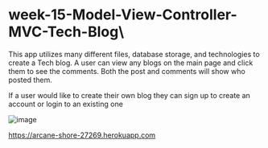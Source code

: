 # week-15-Model-View-Controller-MVC-Tech-Blog\

This app utilizes many different files, database storage, and technologies to create a Tech blog. A user can view any blogs on the main page and click them to see the comments. Both the post and comments will show who posted them.

If a user would like to create their own blog they can sign up to create an account or login to an existing one

![image](https://user-images.githubusercontent.com/106626454/191140311-c502b71e-f1b3-4e35-84fe-749717216105.png)

https://arcane-shore-27269.herokuapp.com
